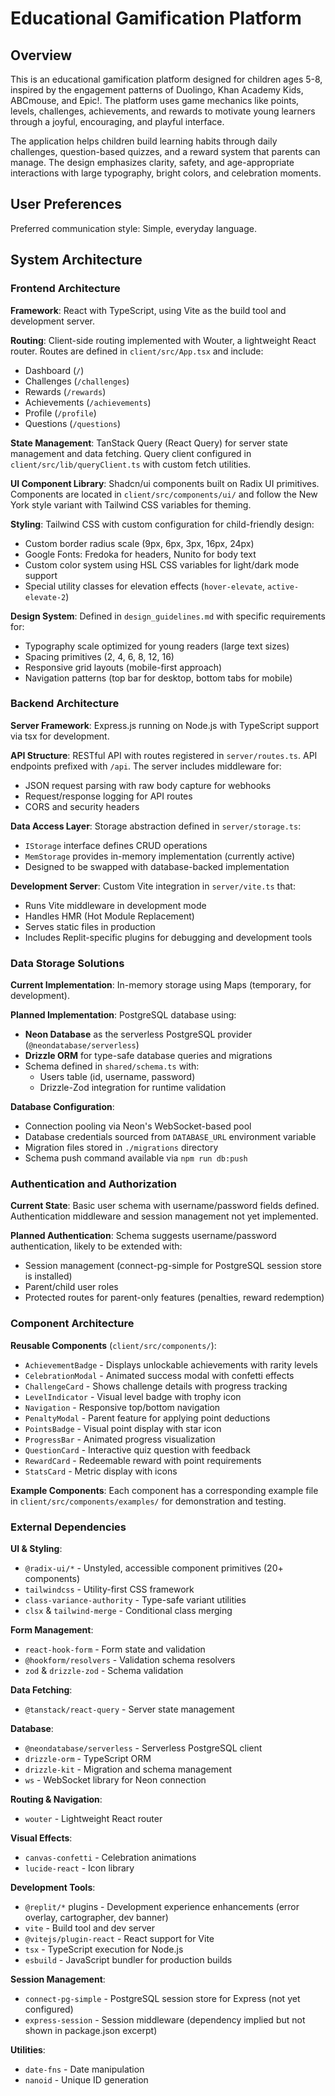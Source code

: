 # Educational Gamification Platform

## Overview

This is an educational gamification platform designed for children ages 5-8, inspired by the engagement patterns of Duolingo, Khan Academy Kids, ABCmouse, and Epic!. The platform uses game mechanics like points, levels, challenges, achievements, and rewards to motivate young learners through a joyful, encouraging, and playful interface.

The application helps children build learning habits through daily challenges, question-based quizzes, and a reward system that parents can manage. The design emphasizes clarity, safety, and age-appropriate interactions with large typography, bright colors, and celebration moments.

## User Preferences

Preferred communication style: Simple, everyday language.

## System Architecture

### Frontend Architecture

**Framework**: React with TypeScript, using Vite as the build tool and development server.

**Routing**: Client-side routing implemented with Wouter, a lightweight React router. Routes are defined in `client/src/App.tsx` and include:
- Dashboard (`/`)
- Challenges (`/challenges`)
- Rewards (`/rewards`)
- Achievements (`/achievements`)
- Profile (`/profile`)
- Questions (`/questions`)

**State Management**: TanStack Query (React Query) for server state management and data fetching. Query client configured in `client/src/lib/queryClient.ts` with custom fetch utilities.

**UI Component Library**: Shadcn/ui components built on Radix UI primitives. Components are located in `client/src/components/ui/` and follow the New York style variant with Tailwind CSS variables for theming.

**Styling**: Tailwind CSS with custom configuration for child-friendly design:
- Custom border radius scale (9px, 6px, 3px, 16px, 24px)
- Google Fonts: Fredoka for headers, Nunito for body text
- Custom color system using HSL CSS variables for light/dark mode support
- Special utility classes for elevation effects (`hover-elevate`, `active-elevate-2`)

**Design System**: Defined in `design_guidelines.md` with specific requirements for:
- Typography scale optimized for young readers (large text sizes)
- Spacing primitives (2, 4, 6, 8, 12, 16)
- Responsive grid layouts (mobile-first approach)
- Navigation patterns (top bar for desktop, bottom tabs for mobile)

### Backend Architecture

**Server Framework**: Express.js running on Node.js with TypeScript support via tsx for development.

**API Structure**: RESTful API with routes registered in `server/routes.ts`. API endpoints prefixed with `/api`. The server includes middleware for:
- JSON request parsing with raw body capture for webhooks
- Request/response logging for API routes
- CORS and security headers

**Data Access Layer**: Storage abstraction defined in `server/storage.ts`:
- `IStorage` interface defines CRUD operations
- `MemStorage` provides in-memory implementation (currently active)
- Designed to be swapped with database-backed implementation

**Development Server**: Custom Vite integration in `server/vite.ts` that:
- Runs Vite middleware in development mode
- Handles HMR (Hot Module Replacement)
- Serves static files in production
- Includes Replit-specific plugins for debugging and development tools

### Data Storage Solutions

**Current Implementation**: In-memory storage using Maps (temporary, for development).

**Planned Implementation**: PostgreSQL database using:
- **Neon Database** as the serverless PostgreSQL provider (`@neondatabase/serverless`)
- **Drizzle ORM** for type-safe database queries and migrations
- Schema defined in `shared/schema.ts` with:
  - Users table (id, username, password)
  - Drizzle-Zod integration for runtime validation

**Database Configuration**: 
- Connection pooling via Neon's WebSocket-based pool
- Database credentials sourced from `DATABASE_URL` environment variable
- Migration files stored in `./migrations` directory
- Schema push command available via `npm run db:push`

### Authentication and Authorization

**Current State**: Basic user schema with username/password fields defined. Authentication middleware and session management not yet implemented.

**Planned Authentication**: Schema suggests username/password authentication, likely to be extended with:
- Session management (connect-pg-simple for PostgreSQL session store is installed)
- Parent/child user roles
- Protected routes for parent-only features (penalties, reward redemption)

### Component Architecture

**Reusable Components** (`client/src/components/`):
- `AchievementBadge` - Displays unlockable achievements with rarity levels
- `CelebrationModal` - Animated success modal with confetti effects
- `ChallengeCard` - Shows challenge details with progress tracking
- `LevelIndicator` - Visual level badge with trophy icon
- `Navigation` - Responsive top/bottom navigation
- `PenaltyModal` - Parent feature for applying point deductions
- `PointsBadge` - Visual point display with star icon
- `ProgressBar` - Animated progress visualization
- `QuestionCard` - Interactive quiz question with feedback
- `RewardCard` - Redeemable reward with point requirements
- `StatsCard` - Metric display with icons

**Example Components**: Each component has a corresponding example file in `client/src/components/examples/` for demonstration and testing.

### External Dependencies

**UI & Styling**:
- `@radix-ui/*` - Unstyled, accessible component primitives (20+ components)
- `tailwindcss` - Utility-first CSS framework
- `class-variance-authority` - Type-safe variant utilities
- `clsx` & `tailwind-merge` - Conditional class merging

**Form Management**:
- `react-hook-form` - Form state and validation
- `@hookform/resolvers` - Validation schema resolvers
- `zod` & `drizzle-zod` - Schema validation

**Data Fetching**:
- `@tanstack/react-query` - Server state management

**Database**:
- `@neondatabase/serverless` - Serverless PostgreSQL client
- `drizzle-orm` - TypeScript ORM
- `drizzle-kit` - Migration and schema management
- `ws` - WebSocket library for Neon connection

**Routing & Navigation**:
- `wouter` - Lightweight React router

**Visual Effects**:
- `canvas-confetti` - Celebration animations
- `lucide-react` - Icon library

**Development Tools**:
- `@replit/*` plugins - Development experience enhancements (error overlay, cartographer, dev banner)
- `vite` - Build tool and dev server
- `@vitejs/plugin-react` - React support for Vite
- `tsx` - TypeScript execution for Node.js
- `esbuild` - JavaScript bundler for production builds

**Session Management**:
- `connect-pg-simple` - PostgreSQL session store for Express (not yet configured)
- `express-session` - Session middleware (dependency implied but not shown in package.json excerpt)

**Utilities**:
- `date-fns` - Date manipulation
- `nanoid` - Unique ID generation